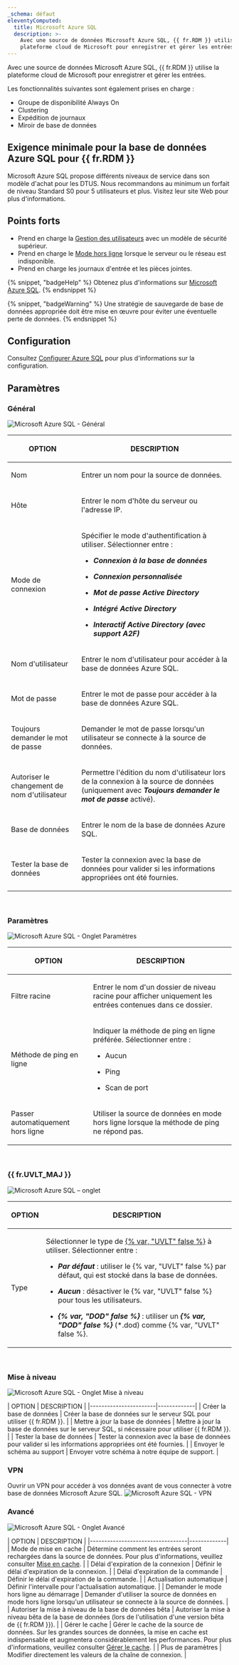 ```yaml
---
_schema: défaut
eleventyComputed:
  title: Microsoft Azure SQL
  description: >-
    Avec une source de données Microsoft Azure SQL, {{ fr.RDM }} utilise la
    plateforme cloud de Microsoft pour enregistrer et gérer les entrées.
---
```

Avec une source de données Microsoft Azure SQL, {{ fr.RDM }} utilise la plateforme cloud de Microsoft pour enregistrer et gérer les entrées.

Les fonctionnalités suivantes sont également prises en charge :

* Groupe de disponibilité Always On
* Clustering
* Expédition de journaux
* Miroir de base de données

## Exigence minimale pour la base de données Azure SQL pour {{ fr.RDM }}

Microsoft Azure SQL propose différents niveaux de service dans son modèle d'achat pour les DTUS. Nous recommandons au minimum un forfait de niveau Standard S0 pour 5 utilisateurs et plus. Visitez leur site Web pour plus d'informations.

## Points forts

* Prend en charge la [Gestion des utilisateurs](/rdm/windows/commands/administration/management/user-management/) avec un modèle de sécurité supérieur.
* Prend en charge le [Mode hors ligne](/rdm/windows/data-sources/offline-mode/) lorsque le serveur ou le réseau est indisponible.
* Prend en charge les journaux d'entrée et les pièces jointes.

{% snippet, "badgeHelp" %}
Obtenez plus d'informations sur [Microsoft Azure SQL](https://azure.microsoft.com/en-us/services/sql-database/).
{% endsnippet %}

{% snippet, "badgeWarning" %}
Une stratégie de sauvegarde de base de données appropriée doit être mise en œuvre pour éviter une éventuelle perte de données.
{% endsnippet %}

## Configuration

Consultez [Configurer Azure SQL](/rdm/windows/data-sources/data-sources-types/advanced-data-sources/microsoft-azure-sql/configure/) pour plus d'informations sur la configuration.

## Paramètres

### Général

![Microsoft Azure SQL - Général](https://cdnweb.devolutions.net/docs/RDMW6087_2024_2.png)

<table><thead><tr><th><p><strong>OPTION</strong></p></th><th><p><strong>DESCRIPTION</strong></p></th></tr></thead><tbody><tr><td><p>Nom</p></td><td><p>Entrer un nom pour la source de données.</p></td></tr><tr><td><p>Hôte</p></td><td><p>Entrer le nom d'hôte du serveur ou l'adresse IP.</p></td></tr><tr><td><p>Mode de connexion</p></td><td><p>Spécifier le mode d'authentification à utiliser. Sélectionner entre :</p><ul><li><p><em><strong>Connexion à la base de données</strong></em></p></li><li><p><em><strong>Connexion personnalisée</strong></em></p></li><li><p><em><strong>Mot de passe Active Directory</strong></em></p></li><li><p><em><strong>Intégré Active Directory</strong></em></p></li><li><p><em><strong>Interactif Active Directory (avec support A2F)</strong></em></p></li></ul></td></tr><tr><td><p>Nom d'utilisateur</p></td><td><p>Entrer le nom d'utilisateur pour accéder à la base de données Azure SQL.</p></td></tr><tr><td><p>Mot de passe</p></td><td><p>Entrer le mot de passe pour accéder à la base de données Azure SQL.</p></td></tr><tr><td><p>Toujours demander le mot de passe</p></td><td><p>Demander le mot de passe lorsqu'un utilisateur se connecte à la source de données.</p></td></tr><tr><td><p>Autoriser le changement de nom d'utilisateur</p></td><td><p>Permettre l'édition du nom d'utilisateur lors de la connexion à la source de données (uniquement avec <em><strong>Toujours demander le mot de passe</strong></em> activé).</p></td></tr><tr><td><p>Base de données</p></td><td><p>Entrer le nom de la base de données Azure SQL.</p></td></tr><tr><td><p>Tester la base de données</p></td><td><p>Tester la connexion avec la base de données pour valider si les informations appropriées ont été fournies.</p></td></tr></tbody></table>

&nbsp;

### Paramètres

![Microsoft Azure SQL - Onglet Paramètres](https://cdnweb.devolutions.net/docs/RDMW6088_2024_2.png)

<table><thead><tr><th><p><strong>OPTION</strong></p></th><th><p><strong>DESCRIPTION</strong></p></th></tr></thead><tbody><tr><td><p>Filtre racine</p></td><td><p>Entrer le nom d'un dossier de niveau racine pour afficher uniquement les entrées contenues dans ce dossier.</p></td></tr><tr><td><p>Méthode de ping en ligne</p></td><td><p>Indiquer la méthode de ping en ligne préférée. Sélectionner entre :</p><ul><li><p>Aucun</p></li><li><p>Ping</p></li><li><p>Scan de port</p></li></ul></td></tr><tr><td><p>Passer automatiquement hors ligne</p></td><td><p>Utiliser la source de données en mode hors ligne lorsque la méthode de ping ne répond pas.</p></td></tr></tbody></table>

&nbsp;

### {{ fr.UVLT_MAJ }}

![Microsoft Azure SQL – onglet](https://cdnweb.devolutions.net/docs/docs_en_rdm_windows_clip3416.png)

<table><thead><tr><th><p><strong>OPTION</strong></p></th><th><p><strong>DESCRIPTION</strong></p></th></tr></thead><tbody><tr><td><p>Type</p></td><td><p>Sélectionner le type de <a href="https://docs.devolutions.net/rdm/windows/data-sources/data-sources-types/advanced-data-sources/user-vault/">{% var, "UVLT" false %}</a> à utiliser. Sélectionner entre :</p><ul><li><p><em><strong>Par défaut</strong></em> : utiliser le {% var, "UVLT" false %} par défaut, qui est stocké dans la base de données.</p></li><li><p><em><strong>Aucun</strong></em> : désactiver le {% var, "UVLT" false %} pour tous les utilisateurs.</p></li><li><p><em><strong>{% var, "DOD" false %}</strong></em> : utiliser un <em><strong>{% var, "DOD" false %}</strong></em> (*.dod) comme {% var, "UVLT" false %}.</p></li></ul></td></tr></tbody></table>

&nbsp;

### Mise à niveau

![Microsoft Azure SQL - Onglet Mise à niveau](https://cdnweb.devolutions.net/docs/docs_en_rdm_windows_clip10377.png)

\| OPTION                \| DESCRIPTION \| \|-----------------------\|-------------\| \| Créer la base de données       \| Créer la base de données sur le serveur SQL pour utiliser {{ fr.RDM }}.                                     \| \| Mettre à jour la base de données       \| Mettre à jour la base de données sur le serveur SQL, si nécessaire pour utiliser {{ fr.RDM }}.                        \| \| Tester la base de données         \| Tester la connexion avec la base de données pour valider si les informations appropriées ont été fournies. \| \| Envoyer le schéma au support \| Envoyer votre schéma à notre équipe de support.                                                        \|

### VPN

Ouvrir un VPN pour accéder à vos données avant de vous connecter à votre base de données Microsoft Azure SQL. ![Microsoft Azure SQL - VPN](https://cdnweb.devolutions.net/docs/docs_en_rdm_windows_RDMWin2253.png)

### Avancé

![Microsoft Azure SQL - Onglet Avancé](https://cdnweb.devolutions.net/docs/docs_en_rdm_windows_clip10370.png)

\| OPTION                           \| DESCRIPTION \| \|----------------------------------\|-------------\| \| Mode de mise en cache                     \| Détermine comment les entrées seront rechargées dans la source de données. Pour plus d'informations, veuillez consulter [Mise en cache](/rdm/windows/data-sources/caching/). \| \| Délai d'expiration de la connexion               \| Définir le délai d'expiration de la connexion.                                              \| \| Délai d'expiration de la commande                  \| Définir le délai d'expiration de la commande.                                                 \| \| Actualisation automatique                     \| Définir l'intervalle pour l'actualisation automatique.                                           \| \| Demander le mode hors ligne au démarrage \| Demander d'utiliser la source de données en mode hors ligne lorsqu'un utilisateur se connecte à la source de données. \| \| Autoriser la mise à niveau de la base de données bêta      \| Autoriser la mise à niveau bêta de la base de données (lors de l'utilisation d'une version bêta de {{ fr.RDM }}).       \| \| Gérer le cache                     \| Gérer le cache de la source de données. Sur les grandes sources de données, la mise en cache est indispensable et augmentera considérablement les performances. Pour plus d'informations, veuillez consulter [Gérer le cache](/rdm/windows/data-sources/manage-cache/).                                                    \| \| Plus de paramètres                    \| Modifier directement les valeurs de la chaîne de connexion.                                           \|
